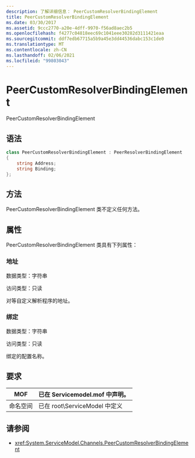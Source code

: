 ```yaml
---
description: 了解详细信息： PeerCustomResolverBindingElement
title: PeerCustomResolverBindingElement
ms.date: 03/30/2017
ms.assetid: 9ccc2770-a20e-4dff-9970-f56ad8aec2b5
ms.openlocfilehash: f4277c04818eec69c1041eee30282d3111421eaa
ms.sourcegitcommit: ddf7edb67715a5b9a45e3dd44536dabc153c1de0
ms.translationtype: MT
ms.contentlocale: zh-CN
ms.lasthandoff: 02/06/2021
ms.locfileid: "99803043"
---
```

# <a name="peercustomresolverbindingelement"></a>PeerCustomResolverBindingElement

PeerCustomResolverBindingElement

## <a name="syntax"></a>语法

```csharp
class PeerCustomResolverBindingElement : PeerResolverBindingElement
{
    string Address;
    string Binding;
};
```

## <a name="methods"></a>方法

PeerCustomResolverBindingElement 类不定义任何方法。

## <a name="properties"></a>属性

 PeerCustomResolverBindingElement 类具有下列属性：

### <a name="address"></a>地址

数据类型：字符串

访问类型：只读

对等自定义解析程序的地址。

### <a name="binding"></a>绑定

数据类型：字符串

访问类型：只读

绑定的配置名称。

## <a name="requirements"></a>要求

|MOF|已在 Servicemodel.mof 中声明。|
|---------|-----------------------------------|
|命名空间|已在 root\ServiceModel 中定义|

## <a name="see-also"></a>请参阅

- <xref:System.ServiceModel.Channels.PeerCustomResolverBindingElement>
